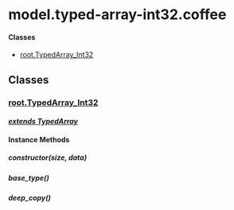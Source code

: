 # model.typed-array-int32.coffee

#### Classes
  
* [root.TypedArray\_Int32](#root.TypedArray_Int32)
  






## Classes
  
### <a name="root.TypedArray_Int32">[root.TypedArray\_Int32](root.TypedArray_Int32)</a>
    
      
#### *[extends TypedArray](#TypedArray)*
      
    
    
    
    
#### Instance Methods
      
##### <a name="constructor">constructor(size, data)</a>

      
##### <a name="base_type">base\_type()</a>

      
##### <a name="deep_copy">deep\_copy()</a>

      
    
    
  



